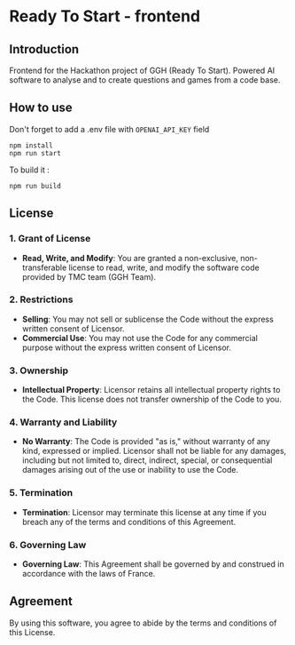 # Ready To Start - frontend

## Introduction
Frontend for the Hackathon project of GGH (Ready To Start).
Powered AI software to analyse and to create questions and games from
a code base.

## How to use 
Don't forget to add a .env file with `OPENAI_API_KEY` field
```
npm install
npm run start
```
To build it :
```
npm run build
```

## License

### 1. Grant of License

- **Read, Write, and Modify**: You are granted a non-exclusive, non-transferable license to read, write, and modify the software code provided by TMC team (GGH Team).

### 2. Restrictions

- **Selling**: You may not sell or sublicense the Code without the express written consent of Licensor.
- **Commercial Use**: You may not use the Code for any commercial purpose without the express written consent of Licensor.

### 3. Ownership

- **Intellectual Property**: Licensor retains all intellectual property rights to the Code. This license does not transfer ownership of the Code to you.

### 4. Warranty and Liability

- **No Warranty**: The Code is provided "as is," without warranty of any kind, expressed or implied. Licensor shall not be liable for any damages, including but not limited to, direct, indirect, special, or consequential damages arising out of the use or inability to use the Code.

### 5. Termination

- **Termination**: Licensor may terminate this license at any time if you breach any of the terms and conditions of this Agreement.

### 6. Governing Law

- **Governing Law**: This Agreement shall be governed by and construed in accordance with the laws of France.

## Agreement

By using this software, you agree to abide by the terms and conditions of this License.

